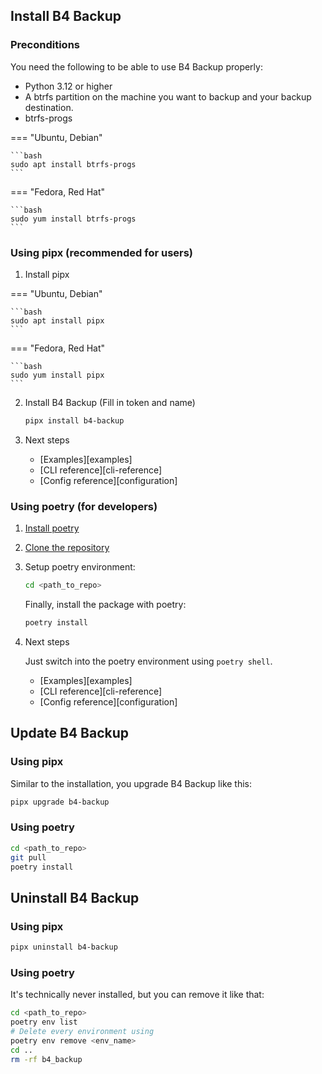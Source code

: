 ## Install B4 Backup

### Preconditions

You need the following to be able to use B4 Backup properly:

- Python 3.12 or higher
- A btrfs partition on the machine you want to backup and your backup destination.
- btrfs-progs

=== "Ubuntu, Debian"

    ```bash
    sudo apt install btrfs-progs
    ```

=== "Fedora, Red Hat"

    ```bash
    sudo yum install btrfs-progs
    ```

### Using pipx (recommended for users)

1. Install pipx

=== "Ubuntu, Debian"

    ```bash
    sudo apt install pipx
    ```

=== "Fedora, Red Hat"

    ```bash
    sudo yum install pipx
    ```

2. Install B4 Backup (Fill in token and name)

    ```bash
    pipx install b4-backup
    ```

3. Next steps

    - [Examples][examples]
    - [CLI reference][cli-reference]
    - [Config reference][configuration]

### Using poetry (for developers)

1. [Install poetry](https://python-poetry.org/docs/#installation)

2. [Clone the repository](https://github.com/denialofsandwich/b4-backup)

3. Setup poetry environment:

    ```bash
    cd <path_to_repo>
    ```

    Finally, install the package with poetry:

    ```bash
    poetry install
    ```

4. Next steps

    Just switch into the poetry environment using `poetry shell`.

    - [Examples][examples]
    - [CLI reference][cli-reference]
    - [Config reference][configuration]

## Update B4 Backup

### Using pipx

Similar to the installation, you upgrade B4 Backup like this:

```bash
pipx upgrade b4-backup
```

### Using poetry

```bash
cd <path_to_repo>
git pull
poetry install
```

## Uninstall B4 Backup

### Using pipx

```bash
pipx uninstall b4-backup
```

### Using poetry

It's technically never installed, but you can remove it like that:

```bash
cd <path_to_repo>
poetry env list
# Delete every environment using
poetry env remove <env_name>
cd ..
rm -rf b4_backup
```
